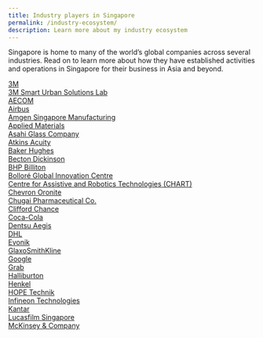 ```yaml
---
title: Industry players in Singapore
permalink: /industry-ecosystem/
description: Learn more about my industry ecosystem
---
```

Singapore is home to many of the world’s global companies across several industries. Read on to learn more about how they have established activities and operations in Singapore for their business in Asia and beyond.

[3M](https://www.edb.gov.sg/content/edb/en/our-industries/company-highlights/3m.html)<br>
[3M Smart Urban Solutions Lab](https://www.edb.gov.sg/content/edb/en/our-industries/company-highlights/3m-smart-urban-solutions-lab.html)<br>
[AECOM](https://www.edb.gov.sg/content/edb/en/our-industries/company-highlights/aecom.html)<br>
[Airbus](https://www.edb.gov.sg/content/edb/en/our-industries/company-highlights/airbus.html)<br>
[Amgen Singapore Manufacturing ](https://www.edb.gov.sg/content/edb/en/our-industries/company-highlights/amgen-singapore-manufacturing.html)<br>
[Applied Materials](https://www.edb.gov.sg/content/edb/en/our-industries/company-highlights/applied-materials.html)<br>
[Asahi Glass Company](https://www.edb.gov.sg/content/edb/en/our-industries/company-highlights/asahi-glass-company.html)<br>
[Atkins Acuity](https://www.edb.gov.sg/content/edb/en/our-industries/company-highlights/atkins-acuity.html)<br>
[Baker Hughes](https://www.edb.gov.sg/content/edb/en/our-industries/company-highlights/baker-hughes.html)<br>
[Becton Dickinson ](https://www.edb.gov.sg/content/edb/en/our-industries/company-highlights/becton-dickinson.html)<br>
[BHP Billiton ](https://www.edb.gov.sg/content/edb/en/our-industries/company-highlights/bhp.html)<br>
[Bolloré Global Innovation Centre ](https://www.edb.gov.sg/content/edb/en/our-industries/company-highlights/bollore-global-innovation-centre.html)<br>
[Centre for Assistive and Robotics Technologies (CHART) ](https://www.edb.gov.sg/content/edb/en/our-industries/company-highlights/centre-for-healthcare-assistive-and-robotics-technologies.html)<br>
[Chevron Oronite](https://www.edb.gov.sg/content/edb/en/our-industries/company-highlights/chevron-oronite.html)<br>
[Chugai Pharmaceutical Co.](https://www.edb.gov.sg/content/edb/en/our-industries/company-highlights/chugai-pharmaceutical-co.html)<br>
[Clifford Chance](https://www.edb.gov.sg/content/edb/en/our-industries/company-highlights/clifford-chance.html)<br>
[Coca-Cola](https://www.edb.gov.sg/content/edb/en/our-industries/company-highlights/coca-cola.html)<br>
[Dentsu Aegis](https://www.edb.gov.sg/content/edb/en/our-industries/company-highlights/dentsu-aegis-ci.html)<br>
[DHL](https://www.edb.gov.sg/content/edb/en/our-industries/company-highlights/dhl-l.html)<br>
[Evonik](https://www.edb.gov.sg/content/edb/en/our-industries/company-highlights/evonik.html)<br>
[GlaxoSmithKline](https://www.edb.gov.sg/content/edb/en/our-industries/company-highlights/gsk.html)<br>
[Google](https://www.edb.gov.sg/content/edb/en/our-industries/company-highlights/google.html)<br>
[Grab](https://www.edb.gov.sg/content/edb/en/our-industries/company-highlights/grab.html)<br>
[Halliburton](https://www.edb.gov.sg/content/edb/en/our-industries/company-highlights/halliburton.html)<br>
[Henkel](https://www.edb.gov.sg/content/edb/en/our-industries/company-highlights/henkel.html)<br>
[HOPE Technik](https://www.edb.gov.sg/content/edb/en/our-industries/company-highlights/hope-technik.html)<br>
[Infineon Technologies ](https://www.edb.gov.sg/content/edb/en/our-industries/company-highlights/infineon-technologies.html)<br>
[Kantar](https://www.edb.gov.sg/content/edb/en/our-industries/company-highlights/Kantar.html)<br>
[Lucasfilm Singapore](https://www.edb.gov.sg/content/edb/en/our-industries/company-highlights/lucasfilm-singapore.html)<br>
[McKinsey & Company ](https://www.edb.gov.sg/content/edb/en/our-industries/company-highlights/mckinsey-company.html)
